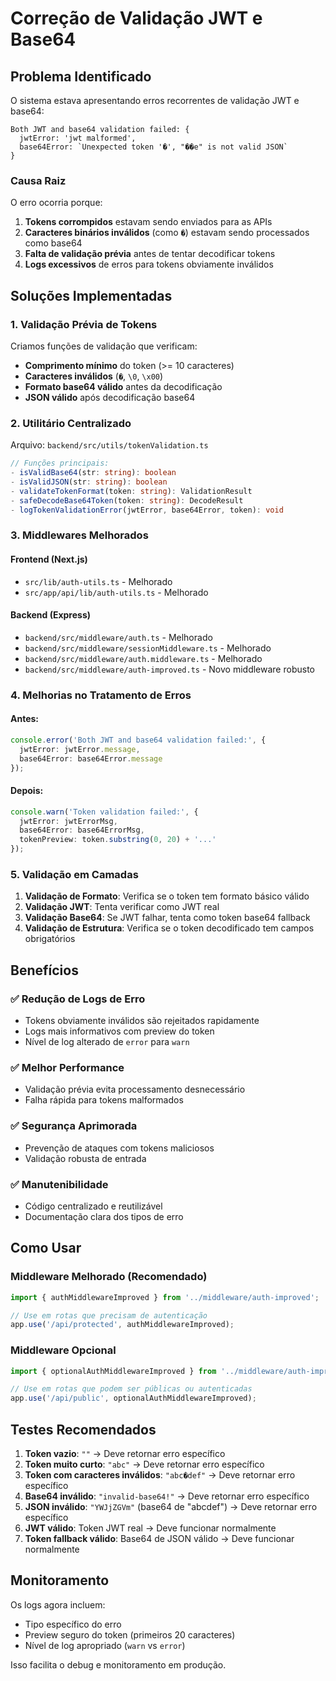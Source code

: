 # Correção de Validação JWT e Base64

## Problema Identificado

O sistema estava apresentando erros recorrentes de validação JWT e base64:

```
Both JWT and base64 validation failed: {
  jwtError: 'jwt malformed',
  base64Error: `Unexpected token '�', "��e" is not valid JSON`
}
```

### Causa Raiz

O erro ocorria porque:

1. **Tokens corrompidos** estavam sendo enviados para as APIs
2. **Caracteres binários inválidos** (como `�`) estavam sendo processados como base64
3. **Falta de validação prévia** antes de tentar decodificar tokens
4. **Logs excessivos** de erros para tokens obviamente inválidos

## Soluções Implementadas

### 1. Validação Prévia de Tokens

Criamos funções de validação que verificam:

- **Comprimento mínimo** do token (>= 10 caracteres)
- **Caracteres inválidos** (`�`, `\0`, `\x00`)
- **Formato base64 válido** antes da decodificação
- **JSON válido** após decodificação base64

### 2. Utilitário Centralizado

Arquivo: `backend/src/utils/tokenValidation.ts`

```typescript
// Funções principais:
- isValidBase64(str: string): boolean
- isValidJSON(str: string): boolean  
- validateTokenFormat(token: string): ValidationResult
- safeDecodeBase64Token(token: string): DecodeResult
- logTokenValidationError(jwtError, base64Error, token): void
```

### 3. Middlewares Melhorados

#### Frontend (Next.js)
- `src/lib/auth-utils.ts` - Melhorado
- `src/app/api/lib/auth-utils.ts` - Melhorado

#### Backend (Express)
- `backend/src/middleware/auth.ts` - Melhorado
- `backend/src/middleware/sessionMiddleware.ts` - Melhorado
- `backend/src/middleware/auth.middleware.ts` - Melhorado
- `backend/src/middleware/auth-improved.ts` - Novo middleware robusto

### 4. Melhorias no Tratamento de Erros

#### Antes:
```typescript
console.error('Both JWT and base64 validation failed:', { 
  jwtError: jwtError.message, 
  base64Error: base64Error.message 
});
```

#### Depois:
```typescript
console.warn('Token validation failed:', { 
  jwtError: jwtErrorMsg, 
  base64Error: base64ErrorMsg,
  tokenPreview: token.substring(0, 20) + '...'
});
```

### 5. Validação em Camadas

1. **Validação de Formato**: Verifica se o token tem formato básico válido
2. **Validação JWT**: Tenta verificar como JWT real
3. **Validação Base64**: Se JWT falhar, tenta como token base64 fallback
4. **Validação de Estrutura**: Verifica se o token decodificado tem campos obrigatórios

## Benefícios

### ✅ Redução de Logs de Erro
- Tokens obviamente inválidos são rejeitados rapidamente
- Logs mais informativos com preview do token
- Nível de log alterado de `error` para `warn`

### ✅ Melhor Performance
- Validação prévia evita processamento desnecessário
- Falha rápida para tokens malformados

### ✅ Segurança Aprimorada
- Prevenção de ataques com tokens maliciosos
- Validação robusta de entrada

### ✅ Manutenibilidade
- Código centralizado e reutilizável
- Documentação clara dos tipos de erro

## Como Usar

### Middleware Melhorado (Recomendado)

```typescript
import { authMiddlewareImproved } from '../middleware/auth-improved';

// Use em rotas que precisam de autenticação
app.use('/api/protected', authMiddlewareImproved);
```

### Middleware Opcional

```typescript
import { optionalAuthMiddlewareImproved } from '../middleware/auth-improved';

// Use em rotas que podem ser públicas ou autenticadas
app.use('/api/public', optionalAuthMiddlewareImproved);
```

## Testes Recomendados

1. **Token vazio**: `""` → Deve retornar erro específico
2. **Token muito curto**: `"abc"` → Deve retornar erro específico  
3. **Token com caracteres inválidos**: `"abc�def"` → Deve retornar erro específico
4. **Base64 inválido**: `"invalid-base64!"` → Deve retornar erro específico
5. **JSON inválido**: `"YWJjZGVm"` (base64 de "abcdef") → Deve retornar erro específico
6. **JWT válido**: Token JWT real → Deve funcionar normalmente
7. **Token fallback válido**: Base64 de JSON válido → Deve funcionar normalmente

## Monitoramento

Os logs agora incluem:
- Tipo específico do erro
- Preview seguro do token (primeiros 20 caracteres)
- Nível de log apropriado (`warn` vs `error`)

Isso facilita o debug e monitoramento em produção. 